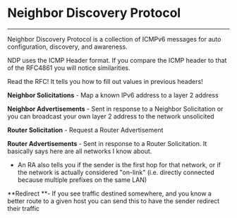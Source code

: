 # Neighbor Discovery Protocol

---

Neighbor Discovery Protocol is a collection of ICMPv6 messages for auto configuration, discovery, and awareness.

NDP uses the ICMP Header format. If you compare the ICMP header to that of the RFC4861 you will notice similarities.

Read the RFC! It tells you how to fill out values in previous headers!

**Neighbor Solicitations** - Map a known IPv6 address to a layer 2 address

**Neighbor Advertisements** - Sent in response to a Neighbor Solicitation or you can broadcast your own layer 2 address to the network unsolicited

**Router Solicitation** - Request a Router Advertisement

**Router Advertisements** - Sent in response to a Router Solicitation. It basically says here are all networks I know about.

* An RA also tells you if the sender is the first hop for that network, or if the network is actually considered "on-link" \(i.e. directly connected because multiple prefixes on the same LAN\)

**Redirect **- If you see traffic destined somewhere, and you know a better route to a given host you can send this to have the sender redirect their traffic

